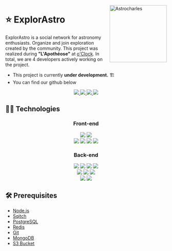<img src="./docs/mascot-rocket.svg" align="right"
     alt="Astrocharles" width="178" height="178">

# ⭐ ExplorAstro&nbsp;&nbsp;&nbsp;&nbsp;&nbsp;&nbsp;&nbsp;

ExplorAstro is a social network for astronomy enthusiasts. Organize and join exploration created by the community. This project was realized during **"L'Apothéose"** at [o'Clock](https://oclock.io/). In total, we are 4 developers actively working on the project.

- This project is currently **under development.** 🏗️
- You can find our github below

<div align='center'>
<a href="https://github.com/TheoBIET" target="_blank">
<img src="https://img.shields.io/badge/Theo biet-100000?style=for-the-badge&logo=github&logoColor=whit" />
</a>
<a href="https://github.com/JebNewman" target="_blank">
<img src="https://img.shields.io/badge/PF LAINÉ-100000?style=for-the-badge&logo=github&logoColor=whit" />
</a>
<a href="https://github.com/Yama022" target="_blank">
<img src="https://img.shields.io/badge/Rémi Jacquemin-100000?style=for-the-badge&logo=github&logoColor=whit" />
</a>
<a href="https://github.com/baptistefaidherbe" target="_blank">
<img src="https://img.shields.io/badge/bAPTISTE Faidherbe-100000?style=for-the-badge&logo=github&logoColor=whit" />
</a>

</div>

## 👨‍💻 Technologies

<div align='center'>
        <h3>Front-end</h3>    
        <img src="https://img.shields.io/badge/React-20232A?style=for-the-badge&logo=react&logoColor=61DAFB" />
        <img src="https://img.shields.io/badge/Redux-593D88?style=for-the-badge&logo=Redux&logoColor=white" /><br>
        <img src="https://img.shields.io/badge/Sass-CC6699?style=for-the-badge&logo=sass&logoColor=white" />
        <img src="https://img.shields.io/badge/Leaflet-199900?style=for-the-badge&logo=leaflet&logoColor=white" />
        <img src="https://img.shields.io/badge/Bulma-00D1B2?style=for-the-badge&logo=Bulma&logoColor=white" />
        <img src="https://img.shields.io/badge/Vercel-000000?style=for-the-badge&logo=vercel&logoColor=white" />
        <h3>Back-end</h3>    
        <img src="https://img.shields.io/badge/Node.js-339933?style=for-the-badge&logo=nodedotjs&logoColor=white" />
        <img src="https://img.shields.io/badge/Jest-C21325?style=for-the-badge&logo=jest&logoColor=white" />
        <img src="https://img.shields.io/badge/Sequelize-52B0E7?style=for-the-badge&logo=sequelize&logoColor=white" />
        <img src="https://img.shields.io/badge/Express-F8F8FF?style=for-the-badge&logo=express&logoColor=61DAFB" /><br>
        <img src="https://img.shields.io/badge/redis-%23DD0031.svg?&style=for-the-badge&logo=redis&logoColor=white" />
        <img src="https://img.shields.io/badge/MongoDB-4EA94B?style=for-the-badge&logo=mongodb&logoColor=white" />
        <img src="https://img.shields.io/badge/PostgreSQL-316192?style=for-the-badge&logo=postgresql&logoColor=white" /><br>
        <img src="https://img.shields.io/badge/Amazon_AWS-232F3E?style=for-the-badge&logo=amazon-aws&logoColor=white" />
        <img src="https://img.shields.io/badge/Heroku-430098?style=for-the-badge&logo=heroku&logoColor=white" />
</div>

## 🛠️ Prerequisites

- [Node.js](https://nodejs.org/en/)
- [Sqitch](https://sqitch.org/)
- [PostgreSQL](https://www.postgresql.org/)
- [Redis](https://redis.io/)
- [Git](https://git-scm.com/)
- [MongoDB](https://www.mongodb.com/)
- [S3 Bucket](https://aws.amazon.com/s3/)
